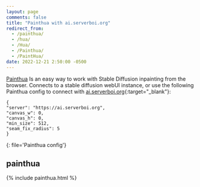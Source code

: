 ```yaml
---
layout: page
comments: false
title: "Painthua with ai.serverboi.org"
redirect_from:
  - /painthua/
  - /hua/
  - /Hua/
  - /Painthua/
  - /PaintHua/
date: 2022-12-21 2:50:00 -0500
---
```


[Painthua](https://github.com/BlinkDL/Hua) Is an easy way to work with Stable Diffusion inpainting from the browser. Connects to a stable diffusion webUI instance, or use the following Painthua config to connect with [ai.serverboi.org](https://serverboi.org/ai){:target="_blank"}:

```config
{
"server": "https://ai.serverboi.org",
"canvas_w": 0,
"canvas_h": 0,
"min_size": 512,
"seam_fix_radius": 5
}
```
{: file='Painthua config'}

## painthua

{% include painthua.html %}
